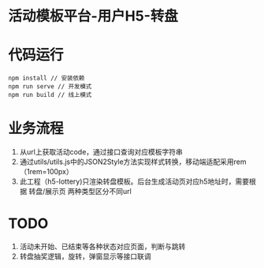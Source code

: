# 活动模板平台-用户H5-转盘

# 代码运行
```
npm install // 安装依赖
npm run serve // 开发模式
npm run build // 线上模式
```

# 业务流程
1. 从url上获取活动code，通过接口查询对应模板字符串
2. 通过utils/utils.js中的JSON2Style方法实现样式转换，移动端适配采用rem（1rem=100px）
3. 此工程（h5-lottery)只渲染转盘模板。后台生成活动页对应h5地址时，需要根据 转盘/展示页 两种类型区分不同url

# TODO
1. 活动未开始、已结束等各种状态对应页面，判断与跳转
2. 转盘抽奖逻辑，旋转，弹窗显示等接口联调